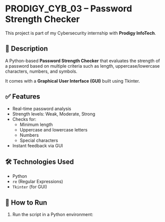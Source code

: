 # PRODIGY_CYB_03 – Password Strength Checker

This project is part of my Cybersecurity internship with **Prodigy InfoTech**.

## 📌 Description
A Python-based **Password Strength Checker** that evaluates the strength of a password based on multiple criteria such as length, uppercase/lowercase characters, numbers, and symbols.

It comes with a **Graphical User Interface (GUI)** built using Tkinter.

## ✅ Features
- Real-time password analysis
- Strength levels: Weak, Moderate, Strong
- Checks for:
  - Minimum length
  - Uppercase and lowercase letters
  - Numbers
  - Special characters
- Instant feedback via GUI

## 🛠️ Technologies Used
- Python
- `re` (Regular Expressions)
- `Tkinter` (for GUI)

## 🚀 How to Run
1. Run the script in a Python environment:
